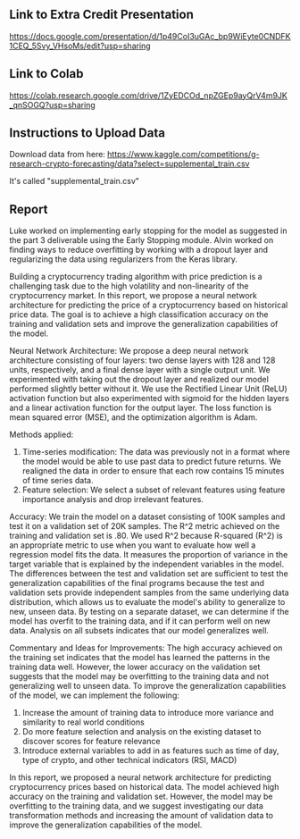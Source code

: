 ## Link to Extra Credit Presentation
https://docs.google.com/presentation/d/1p49CoI3uGAc_bp9WiEyte0CNDFK1CEQ_5Svy_VHsoMs/edit?usp=sharing

## Link to Colab
https://colab.research.google.com/drive/1ZyEDCOd_npZGEp9ayQrV4m9JK_qnSOGQ?usp=sharing

## Instructions to Upload Data
Download data from here: https://www.kaggle.com/competitions/g-research-crypto-forecasting/data?select=supplemental_train.csv

It's called "supplemental_train.csv"

## Report
Luke worked on implementing early stopping for the model as suggested in the part 3 deliverable using the Early Stopping module. Alvin worked on finding ways to reduce overfitting by working with a dropout layer and regularizing the data using regularizers from the Keras library. 

Building a cryptocurrency trading algorithm with price prediction is a challenging task due to the high volatility and non-linearity of the cryptocurrency market. In this report, we propose a neural network architecture for predicting the price of a cryptocurrency based on historical price data. The goal is to achieve a high classification accuracy on the training and validation sets and improve the generalization capabilities of the model.

Neural Network Architecture: We propose a deep neural network architecture consisting of four layers: two dense layers with 128 and 128 units, respectively, and a final dense layer with a single output unit. We experimented with taking out the dropout layer and realized our model performed slightly better without it. We use the Rectified Linear Unit (ReLU) activation function but also experimented with sigmoid for the hidden layers and a linear activation function for the output layer. The loss function is mean squared error (MSE), and the optimization algorithm is Adam. 

Methods applied:
1. Time-series modification: The data was previously not in a format where the model would be able to use past data to predict future returns. We realigned the data in order to ensure that each row contains 15 minutes of time series data. 
2. Feature selection: We select a subset of relevant features using feature importance analysis and drop irrelevant features.

Accuracy: We train the model on a dataset consisting of 100K samples and test it on a validation set of 20K samples. The R^2 metric achieved on the training and validation set is .80. We used R^2 because R-squared (R^2) is an appropriate metric to use when you want to evaluate how well a regression model fits the data. It measures the proportion of variance in the target variable that is explained by the independent variables in the model. The differences between the test and validation set are sufficient to test the generalization capabilities of the final programs because the test and validation sets provide independent samples from the same underlying data distribution, which allows us to evaluate the model's ability to generalize to new, unseen data. By testing on a separate dataset, we can determine if the model has overfit to the training data, and if it can perform well on new data. Analysis on all subsets indicates that our model generalizes well. 

Commentary and Ideas for Improvements: The high accuracy achieved on the training set indicates that the model has learned the patterns in the training data well. However, the lower accuracy on the validation set suggests that the model may be overfitting to the training data and not generalizing well to unseen data.
To improve the generalization capabilities of the model, we can implement the following:
1. Increase the amount of training data to introduce more variance and similarity to real world conditions
2. Do more feature selection and analysis on the existing dataset to discover scores for feature relevance
3. Introduce external variables to add in as features such as time of day, type of crypto, and other technical indicators (RSI, MACD)

In this report, we proposed a neural network architecture for predicting cryptocurrency prices based on historical data. The model achieved high accuracy on the training and validation set. However, the model may be overfitting to the training data, and we suggest investigating our data transformation methods and increasing the amount of validation data to improve the generalization capabilities of the model. 
